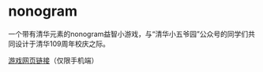# nonogram
一个带有清华元素的nonogram益智小游戏，与“清华小五爷园”公众号的同学们共同设计于清华109周年校庆之际。

[游戏网页链接](http://www.rabbithu.com/nonogram/)（仅限手机端）



